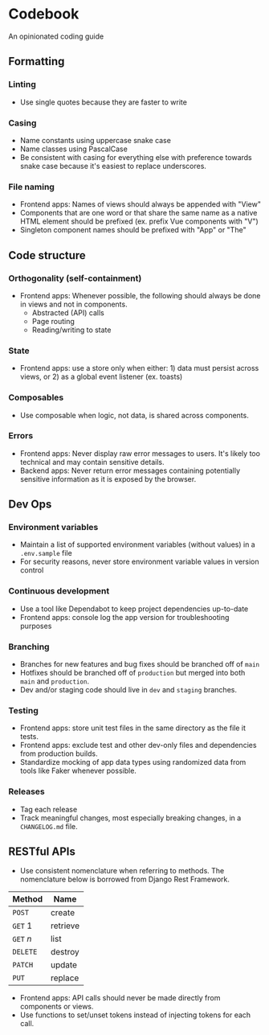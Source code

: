 # Codebook
An opinionated coding guide

## Formatting

### Linting

- Use single quotes because they are faster to write

### Casing

- Name constants using uppercase snake case
- Name classes using PascalCase
- Be consistent with casing for everything else with preference towards snake case because it's easiest to replace underscores.

### File naming

- Frontend apps: Names of views should always be appended with "View"
- Components that are one word or that share the same name as a native HTML element should be prefixed (ex. prefix Vue components with "V")
- Singleton component names should be prefixed with "App" or "The"

## Code structure

### Orthogonality (self-containment)

- Frontend apps: Whenever possible, the following should always be done in views and not in components.
  - Abstracted (API) calls
  - Page routing
  - Reading/writing to state

### State

- Frontend apps: use a store only when either: 1) data must persist across views, or 2) as a global event listener (ex. toasts)

### Composables

- Use composable when logic, not data, is shared across components.

### Errors

- Frontend apps: Never display raw error messages to users. It's likely too technical and may contain sensitive details.
- Backend apps: Never return error messages containing potentially sensitive information as it is exposed by the browser.

## Dev Ops

### Environment variables

- Maintain a list of supported environment variables (without values) in a `.env.sample` file
- For security reasons, never store environment variable values in version control

### Continuous development

- Use a tool like Dependabot to keep project dependencies up-to-date
- Frontend apps: console log the app version for troubleshooting purposes

### Branching

- Branches for new features and bug fixes should be branched off of `main`
- Hotfixes should be branched off of `production` but merged into both `main` and `production`.
- Dev and/or staging code should live in `dev` and `staging` branches.

### Testing

- Frontend apps: store unit test files in the same directory as the file it tests.
- Frontend apps: exclude test and other dev-only files and dependencies from production builds.
- Standardize mocking of app data types using randomized data from tools like Faker whenever possible.

### Releases

- Tag each release
- Track meaningful changes, most especially breaking changes, in a `CHANGELOG.md` file.

## RESTful APIs

- Use consistent nomenclature when referring to methods. The nomenclature below is borrowed from Django Rest Framework.

| Method    | Name     |
| --------- | -------- |
| `POST`    | create   |
| `GET` 1   | retrieve |
| `GET` *n* | list     |
| `DELETE`  | destroy  |
| `PATCH`   | update   |
| `PUT`     | replace  |

- Frontend apps: API calls should never be made directly from components or views.
- Use functions to set/unset tokens instead of injecting tokens for each call.
